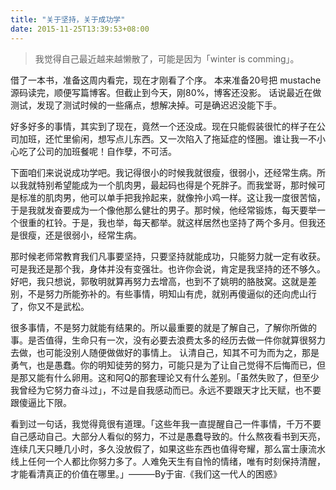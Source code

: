 ```yaml
---
title: "关于坚持，关于成功学"
date: 2015-11-25T13:39:53+08:00
---
```


> 我觉得自己最近越来越懒散了，可能是因为「winter is comming」。

借了一本书，准备这周内看完，现在才刚看了个序。
本来准备20号把 mustache 源码读完，顺便写篇博客。但截止到今天，刚80%，博客还没影。
话说最近在做测试，发现了测试时候的一些痛点，想解决掉。可是确迟迟没能下手。

好多好多的事情，其实到了现在，竟然一个还没成。现在只能假装很忙的样子在公司加班，还忙里偷闲，想写点儿东西。又一次陷入了拖延症的怪圈。谁让我一不小心吃了公司的加班餐呢！自作孽，不可活。

下面咱们来说说成功学吧。我记得很小的时候我就很瘦，很弱小，还经常生病。所以我就特别希望能成为一个肌肉男，最起码也得是个死胖子。而我堂哥，那时候可是标准的肌肉男，他可以单手把我拎起来，就像拎小鸡一样。这让我一度很苦恼，于是我就发奋要成为一个像他那么健壮的男子。那时候，他经常锻炼，每天要举一个很重的杠铃。于是，我也举，每天都举。就这样居然也坚持了两个多月。但我还是很瘦，还是很弱小，经常生病。

那时候老师常教育我们凡事要坚持，只要坚持就能成功，只能努力就一定有收获。可是我还是那个我，身体并没有变强壮。也许你会说，肯定是我坚持的还不够久。好吧，我只想说，郭敬明就算再努力去增高，也到不了姚明的胳肢窝。这就是差别，不是努力所能弥补的。有些事情，明知山有虎，就别再傻逼似的还向虎山行了，你又不是武松。

很多事情，不是努力就能有结果的。所以最重要的就是了解自己，了解你所做的事。是否值得，生命只有一次，没有必要去浪费太多的经历去做一件你就算很努力去做，也可能没别人随便做做好的事情上。 认清自己，知其不可为而为之，那是勇气，也是愚蠢。你的明知徒劳的努力，可能只是为了让自己觉得不后悔而已，但是那又能有什么卵用。这和阿Q的那套理论又有什么差别。「虽然失败了，但至少我曾经为它努力奋斗过」，不过是自我感动而已。永远不要跟天才比天赋，也不要跟傻逼比下限。

看到过一句话，我觉得竟很有道理。「这些年我一直提醒自己一件事情，千万不要自己感动自己。大部分人看似的努力，不过是愚蠢导致的。什么熬夜看书到天亮，连续几天只睡几小时，多久没放假了，如果这些东西也值得夸耀，那么富士康流水线上任何一个人都比你努力多了。人难免天生有自怜的情绪，唯有时刻保持清醒，才能看清真正的价值在哪里。」———By于宙.《我们这一代人的困惑》